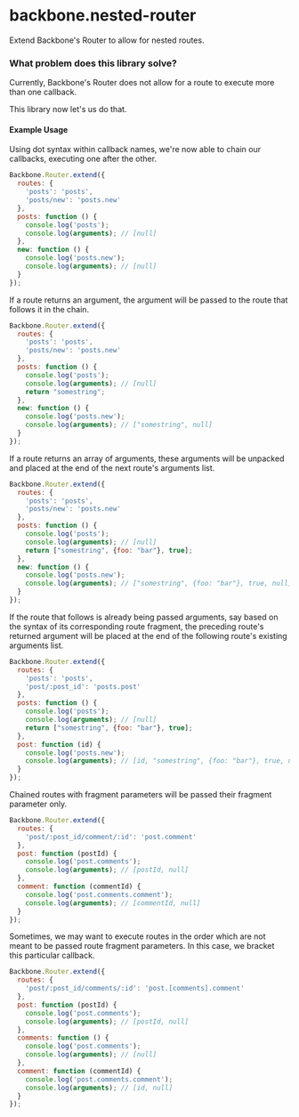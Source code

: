 # backbone.nested-router

Extend Backbone's Router to allow for nested routes.

### What problem does this library solve?

Currently, Backbone's Router does not allow for a route to execute more than one callback.

This library now let's us do that.

#### Example Usage

Using dot syntax within callback names, we're now able to chain our callbacks, executing one after the other.

```js
Backbone.Router.extend({
  routes: {
    'posts': 'posts',
    'posts/new': 'posts.new'
  },
  posts: function () {
    console.log('posts');
    console.log(arguments); // [null]
  },
  new: function () {
    console.log('posts.new');
    console.log(arguments); // [null]
  }
});
```
If a route returns an argument, the argument will be passed to the route that follows it in the chain.
```js
Backbone.Router.extend({
  routes: {
    'posts': 'posts',
    'posts/new': 'posts.new'
  },
  posts: function () {
    console.log('posts');
    console.log(arguments); // [null]
    return "somestring";
  },
  new: function () {
    console.log('posts.new');
    console.log(arguments); // ["somestring", null]
  }
});
```
If a route returns an array of arguments, these arguments will be unpacked and placed at the end of the next route's arguments list.
```js
Backbone.Router.extend({
  routes: {
    'posts': 'posts',
    'posts/new': 'posts.new'
  },
  posts: function () {
    console.log('posts');
    console.log(arguments); // [null]
    return ["somestring", {foo: "bar"}, true];
  },
  new: function () {
    console.log('posts.new');
    console.log(arguments); // ["somestring", {foo: "bar"}, true, null]
  }
});
```
If the route that follows is already being passed arguments, say based on the syntax of its corresponding route fragment, the preceding route's returned argument will be placed at the end of the following route's existing arguments list.
```js
Backbone.Router.extend({
  routes: {
    'posts': 'posts',
    'post/:post_id': 'posts.post'
  },
  posts: function () {
    console.log('posts');
    console.log(arguments); // [null]
    return ["somestring", {foo: "bar"}, true];
  },
  post: function (id) {
    console.log('posts.new');
    console.log(arguments); // [id, "somestring", {foo: "bar"}, true, null]
  }
});
```
Chained routes with fragment parameters will be passed their fragment parameter only.
```js
Backbone.Router.extend({
  routes: {
    'post/:post_id/comment/:id': 'post.comment'
  },
  post: function (postId) {
    console.log('post.comments');
    console.log(arguments); // [postId, null]
  },
  comment: function (commentId) {
    console.log('post.comments.comment');
    console.log(arguments); // [commentId, null]
  }
});
```
Sometimes, we may want to execute routes in the order which are not meant to be passed route fragment parameters. In this case, we bracket this particular callback.
```js
Backbone.Router.extend({
  routes: {
    'post/:post_id/comments/:id': 'post.[comments].comment'
  },
  post: function (postId) {
    console.log('post.comments');
    console.log(arguments); // [postId, null]
  },
  comments: function () {
    console.log('post.comments');
    console.log(arguments); // [null]
  },
  comment: function (commentId) {
    console.log('post.comments.comment');
    console.log(arguments); // [id, null]
  }
});
```
